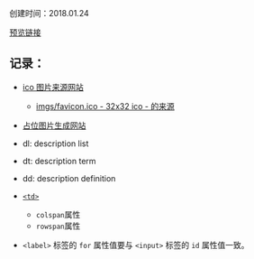 创建时间：2018.01.24

[预览链接](https://hehe1111.github.io/js_demo/ife/01/)

## 记录：

- [ico 图片来源网站](http://www.iconninja.com/)
    - [imgs/favicon.ico - 32x32 ico - 的来源](http://www.iconninja.com/circles-neon-github-social-developers-line-icon-12068)
- [占位图片生成网站](https://dummyimage.com/)

- dl: description list
- dt: description term
- dd: description definition

- [`<td>`](https://developer.mozilla.org/zh-CN/docs/Web/HTML/Element/td)
    - `colspan`属性
    - `rowspan`属性
- `<label>` 标签的 `for` 属性值要与 `<input>` 标签的 `id` 属性值一致。
